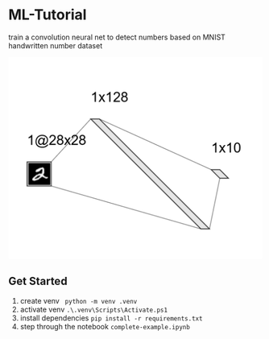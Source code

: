 # ML-Tutorial
train a convolution neural net to detect numbers based on MNIST handwritten number dataset

![alt text](<Screenshot 2024-11-20 183614.png>)

## Get Started
1) create venv ` python -m venv .venv`
2) activate venv `.\.venv\Scripts\Activate.ps1`
3) install dependencies `pip install -r requirements.txt`
4) step through the notebook `complete-example.ipynb`
